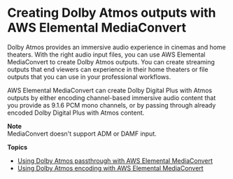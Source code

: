 # Creating Dolby Atmos outputs with AWS Elemental MediaConvert<a name="dolby-atmos"></a>

Dolby Atmos provides an immersive audio experience in cinemas and home theaters\. With the right audio input files, you can use AWS Elemental MediaConvert to create Dolby Atmos outputs\. You can create streaming outputs that end viewers can experience in their home theaters or file outputs that you can use in your professional workflows\.

AWS Elemental MediaConvert can create Dolby Digital Plus with Atmos outputs by either encoding channel\-based immersive audio content that you provide as 9\.1\.6 PCM mono channels, or by passing through already encoded Dolby Digital Plus with Atmos content\.

**Note**  
MediaConvert doesn't support ADM or DAMF input\.



**Topics**
+ [Using Dolby Atmos passthrough with AWS Elemental MediaConvert](using-dolby-atmos-passthrough.md)
+ [Using Dolby Atmos encoding with AWS Elemental MediaConvert](using-dolby-atmos-encoding.md)